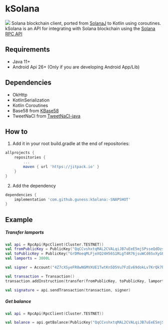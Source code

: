 # kSolana
[![](https://jitpack.io/v/guness/kSolana.svg)](https://jitpack.io/#guness/kSolana)
Solana blockchain client, ported from [SolanaJ](https://github.com/skynetcapital/solanaj) to Kotlin using coroutines.
kSolana is an API for integrating with Solana blockchain using the [Solana RPC API](https://docs.solana.com/apps/jsonrpc-api)

## Requirements
- Java 11+
- Android Api 26+ (Only if you are developing Android App/Lib)

## Dependencies
- OkHttp
- KotlinSerialization
- Kotlin Coroutines
- Base58 from [KBase58](https://github.com/komputing/KBase58) 
- TweetNaCl from [TweetNaCl-java](https://github.com/InstantWebP2P/tweetnacl-java)

## How to
1. Add it in your root build.gradle at the end of repositories:

```gradle
allprojects {
    repositories {
        ...
        maven { url 'https://jitpack.io' }
    }
}
```
2. Add the dependency

```gradle
dependencies {
    implementation 'com.github.guness:kSolana:-SNAPSHOT' 
}
```

## Example
##### Transfer lamports

```kotlin
val api = RpcApi(RpcClient(Cluster.TESTNET))
val fromPublicKey = PublicKey("QqCCvshxtqMAL2CVALqiJB7uEeE5mjSPsseQdDzsRUo")
val toPublicKey = PublicKey("GrDMoeqMLFjeXQ24H56S1RLgT4R76jsuWCd6SvXyGPQ5")
val lamports = 3000L

val signer = Account("4Z7cXSyeFR8wNGMVXUE1TwtKn5D5Vu7FzEv69dokLv7KrQk7h6pu4LF8ZRR9yQBhc7uSM6RTTZtU1fmaxiNrxXrs")

val transaction = Transaction()
transaction.addInstruction(transfer(fromPublicKey, toPublicKey, lamports))

val signature = api.sendTransaction(transaction, signer)
```

##### Get balance

```kotlin
val api = RpcApi(RpcClient(Cluster.TESTNET))

val balance = api.getBalance(PublicKey("QqCCvshxtqMAL2CVALqiJB7uEeE5mjSPsseQdDzsRUo")) 
```